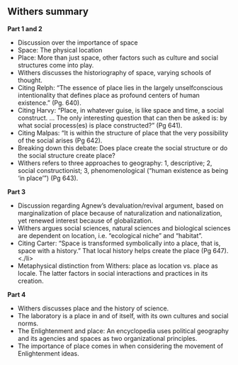 <h2>Withers summary</h2>
<p><b>Part 1 and 2</b></p>
<ul>
<li>Discussion over the importance of space</li>
<li>Space: The physical location</li>
<li>Place: More than just space, other factors such as culture and social structures come into play.</li>
<li>Withers discusses the historiography of space, varying schools of thought.</li>
<li>Citing Relph: “The essence of place lies in the largely unselfconscious intentionality that defines place as profound centers of human existence.” (Pg. 640).</li>
<li>Citing Harvy: “Place, in whatever guise, is like space and time, a social construct. … The only interesting question that can then be asked is: by what social process(es) is place constructed?” (Pg 641).</li>
<li>Citing Malpas: “It is within the structure of place that the very possibility of the social arises (Pg 642).</li>
<li>Breaking down this debate: Does place create the social structure or do the social structure create place?</li>
<li>Withers refers to three approaches to geography: 1, descriptive; 2, social constructionist; 3, phenomenological (“human existence as being ‘in place’”) (Pg 643).</li>
</ul>
<p><b>Part 3</b></p>
<ul>
<li>Discussion regarding Agnew’s devaluation/revival argument, based on marginalization of place because of naturalization and nationalization, yet renewed interest because of globalization.</li>
<li>Withers argues social sciences, natural sciences and biological sciences are dependent on location, i.e. “ecological niche” and “habitat”.</li>
<li>Citing Carter: “Space is transformed symbolically into a place, that is, space with a history.” That local history helps create the place (Pg 647).<./li>
<li>Metaphysical distinction from Withers: place as location vs. place as locale. The latter factors in social interactions and practices in its creation.</li>
</ul>
<p><b>Part 4</b></p>
<ul>
<li>Withers discusses place and the history of science.</li>
<li>The laboratory is a place in and of itself, with its own cultures and social norms.</li>
<li>The Enlightenment and place: An encyclopedia uses political geography and its agencies and spaces as two organizational principles. </li>
<li>The importance of place comes in when considering the movement of Enlightenment ideas. </li>

